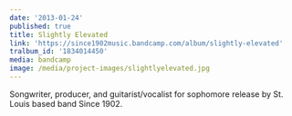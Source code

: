 ```yaml
---
date: '2013-01-24'
published: true
title: Slightly Elevated
link: 'https://since1902music.bandcamp.com/album/slightly-elevated'
tralbum_id: '1834014450'
media: bandcamp
image: /media/project-images/slightlyelevated.jpg
---
```

Songwriter, producer, and guitarist/vocalist for sophomore release by St. Louis based band Since 1902.
